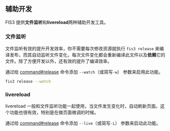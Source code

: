 ## 辅助开发

FIS3 提供**文件监听**和**livereload**两种辅助开发工具。

### 文件监听

文件监听有效的提升开发效率，你不需要每次修改资源就执行 `fis3 release` 来编译发布，而其自动监听文件变化，每次文件变化都会重新编译此文件以及**依赖**它的文件。除了方便开发以外，还有效的提升了编译效率。

通过给 [command#release][] 命令添加 `--watch`（或简写`-w`） 参数来启用此功能。

```bash
fis3 release --watch
```

### livereload

livereload 一般和文件监听功能一起使用，当文件发生变化时，自动刷新页面。这个功能也很有效，特别是在做页面微调的时候。

通过给 [command#release][] 命令添加 `--live`（或简写`-L`） 参数来启动此功能。

[command#release]: ./command.md#release